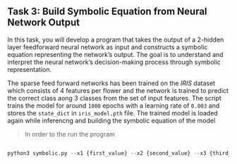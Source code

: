 ## Task 3: Build Symbolic Equation from Neural Network Output

In this task, you will develop a program that takes the output of a 2-hidden layer feedforward neural network as input and constructs a symbolic equation representing the network’s output. The goal is to understand and interpret the neural network’s decision-making process through symbolic representation.

The sparse feed forward networks has been trained on the _IRIS_ dataset which consists of 4 features per flower and the network is trained to predict the correct class aong 3 classes from the set of input features. The script trains the model for around `1000` epochs with a learning rate of `0.003` and stores the `state_dict` in `iris_model.pth` file. The trained model is loaded again while inferencng and building the symbolic equation of the model


> In order to the run the program
```py

python3 symbolic.py --x1 {first_value} --x2 {second_value} --x3 {third_value} --x4 {fourth_value}

```
